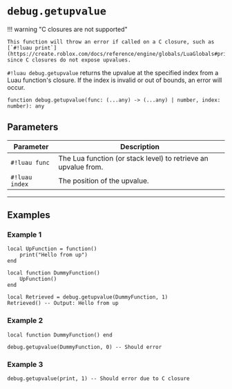# `debug.getupvalue`

!!! warning "C closures are not supported"
    
    This function will throw an error if called on a C closure, such as [`#!luau print`](https://create.roblox.com/docs/reference/engine/globals/LuaGlobals#print), since C closures do not expose upvalues.

`#!luau debug.getupvalue` returns the upvalue at the specified index from a Luau function's closure. If the index is invalid or out of bounds, an error will occur.

```luau
function debug.getupvalue(func: (...any) -> (...any) | number, index: number): any
```

## Parameters

| Parameter        | Description                                                        |
|------------------|--------------------------------------------------------------------|
| `#!luau func`     | The Lua function (or stack level) to retrieve an upvalue from.     |
| `#!luau index`    | The position of the upvalue.                                       |

---

## Examples

### Example 1

```luau title="Retrieving a function upvalue" linenums="1"
local UpFunction = function()
    print("Hello from up")
end

local function DummyFunction()
    UpFunction()
end

local Retrieved = debug.getupvalue(DummyFunction, 1)
Retrieved() -- Output: Hello from up
```

### Example 2

```luau title="Invalid index on a function with no upvalues" linenums="1"
local function DummyFunction() end

debug.getupvalue(DummyFunction, 0) -- Should error
```

### Example 3

```luau title="Calling on a C closure should error" linenums="1"
debug.getupvalue(print, 1) -- Should error due to C closure
```
